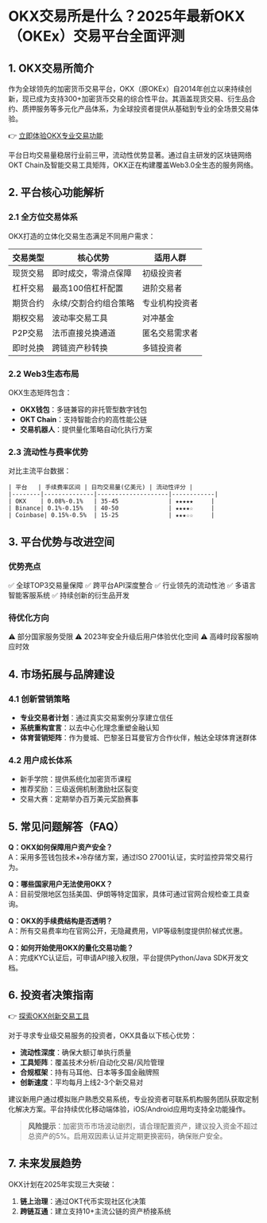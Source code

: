 # OKX交易所是什么？2025年最新OKX（OKEx）交易平台全面评测

## 1. OKX交易所简介
作为全球领先的加密货币交易平台，OKX（原OKEx）自2014年创立以来持续创新，现已成为支持300+加密货币交易的综合性平台。其涵盖现货交易、衍生品合约、质押服务等多元化产品体系，为全球投资者提供从基础到专业的全场景交易体验。

👉 [立即体验OKX专业交易功能](https://bit.ly/okx_welcome)

平台日均交易量稳居行业前三甲，流动性优势显著。通过自主研发的区块链网络OKT Chain及智能交易工具矩阵，OKX正在构建覆盖Web3.0全生态的服务网络。

## 2. 平台核心功能解析

### 2.1 全方位交易体系
OKX打造的立体化交易生态满足不同用户需求：

| 交易类型       | 核心优势                     | 适用人群           |
|----------------|------------------------------|--------------------|
| 现货交易       | 即时成交，零滑点保障         | 初级投资者         |
| 杠杆交易       | 最高100倍杠杆配置            | 进阶交易者         |
| 期货合约       | 永续/交割合约组合策略        | 专业机构投资者     |
| 期权交易       | 波动率交易工具               | 对冲基金           |
| P2P交易        | 法币直接兑换通道             | 匿名交易需求者     |
| 即时兑换       | 跨链资产秒转换               | 多链投资者         |

### 2.2 Web3生态布局
OKX生态矩阵包含：
- **OKX钱包**：多链兼容的非托管型数字钱包
- **OKT Chain**：支持智能合约的高性能公链
- **交易机器人**：提供量化策略自动化执行方案

### 2.3 流动性与费率优势
对比主流平台数据：
```
| 平台   | 手续费率区间 | 日均交易量(亿美元) | 流动性评分 |
|--------|--------------|--------------------|------------|
| OKX    | 0.08%-0.1%   | 35-45              | ★★★★★     |
| Binance| 0.1%-0.15%   | 40-50              | ★★★★☆     |
| Coinbase| 0.15%-0.5%  | 15-25              | ★★★☆☆     |
```

## 3. 平台优势与改进空间

### 优势亮点
✅ 全球TOP3交易量保障
✅ 跨平台API深度整合
✅ 行业领先的流动性池
✅ 多语言智能客服系统
✅ 持续创新的衍生品开发

### 待优化方向
⚠️ 部分国家服务受限
⚠️ 2023年安全升级后用户体验优化空间
⚠️ 高峰时段客服响应时效

## 4. 市场拓展与品牌建设

### 4.1 创新营销策略
- **专业交易者计划**：通过真实交易案例分享建立信任
- **系统重构宣言**：以去中心化理念重塑金融认知
- **体育营销矩阵**：作为曼城、巴黎圣日耳曼官方合作伙伴，触达全球体育迷群体

### 4.2 用户成长体系
- 新手学院：提供系统化加密货币课程
- 推荐奖励：三级返佣机制激励社区裂变
- 交易大赛：定期举办百万美元奖励赛事

## 5. 常见问题解答（FAQ）

**Q：OKX如何保障用户资产安全？**  
A：采用多签钱包技术+冷存储方案，通过ISO 27001认证，实时监控异常交易行为。

**Q：哪些国家用户无法使用OKX？**  
A：目前受限地区包括美国、伊朗等特定国家，具体可通过官网合规检查工具查询。

**Q：OKX的手续费结构是否透明？**  
A：所有交易费率均在官网公开，无隐藏费用，VIP等级制度提供阶梯式优惠。

**Q：如何开始使用OKX的量化交易功能？**  
A：完成KYC认证后，可申请API接入权限，平台提供Python/Java SDK开发文档。

## 6. 投资者决策指南

👉 [探索OKX创新交易工具](https://bit.ly/okx_welcome)

对于寻求专业级交易服务的投资者，OKX具备以下核心优势：
- **流动性深度**：确保大额订单执行质量
- **工具矩阵**：覆盖技术分析/自动化交易/风险管理
- **合规框架**：持有马耳他、日本等多国金融牌照
- **创新速度**：平均每月上线2-3个新交易对

建议新用户通过模拟账户熟悉交易系统，专业投资者可联系机构服务团队获取定制化解决方案。平台持续优化移动端体验，iOS/Android应用均支持全功能操作。

> **风险提示**：加密货币市场波动剧烈，请合理配置资产，建议投入资金不超过总资产的5%。启用双因素认证并定期更换密码，确保账户安全。

## 7. 未来发展趋势

OKX计划在2025年实现三大突破：
1. **链上治理**：通过OKT代币实现社区化决策
2. **跨链互通**：建立支持10+主流公链的资产桥接系统